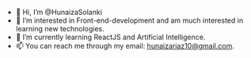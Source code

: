 - 👋 Hi, I’m @HunaizaSolanki
- 👀 I’m interested in Front-end-development and am much interested in learning new technologies.
- 🌱 I’m currently learning ReactJS and Artificial Intelligence.
- 📫 You can reach me through my email: hunaizariaz10@gmail.com.

<!---
HunaizaSolanki/HunaizaSolanki is a ✨ special ✨ repository because its `README.md` (this file) appears on your GitHub profile.
You can click the Preview link to take a look at your changes.
--->
